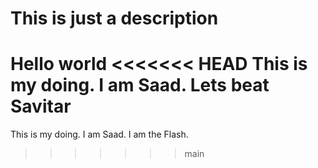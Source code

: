 # This is just a description
Hello world
<<<<<<< HEAD
This is my doing. I am Saad. Lets beat Savitar
=======
This is my doing. I am Saad. I am the Flash.
>>>>>>> main
